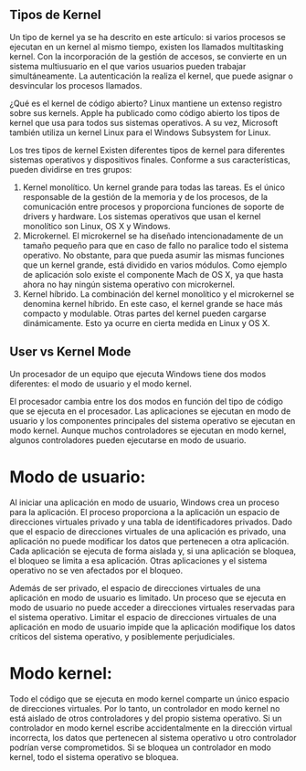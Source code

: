 ## Tipos de Kernel

Un tipo de kernel ya se ha descrito en este artículo: si varios procesos se ejecutan en un kernel al mismo tiempo, existen los llamados multitasking kernel. Con la incorporación de la gestión de accesos, se convierte en un sistema multiusuario en el que varios usuarios pueden trabajar simultáneamente. La autenticación la realiza el kernel, que puede asignar o desvincular los procesos llamados.

¿Qué es el kernel de código abierto?
Linux mantiene un extenso registro sobre sus kernels. Apple ha publicado como código abierto los tipos de kernel que usa para todos sus sistemas operativos. A su vez, Microsoft también utiliza un kernel Linux para el Windows Subsystem for Linux.

Los tres tipos de kernel
Existen diferentes tipos de kernel para diferentes sistemas operativos y dispositivos finales. Conforme a sus características, pueden dividirse en tres grupos:

1. Kernel monolítico. Un kernel grande para todas las tareas. Es el único responsable de la gestión de la memoria y de los procesos, de la comunicación entre procesos y proporciona funciones de soporte de drivers y hardware. Los sistemas operativos que usan el kernel monolítico son Linux, OS X y Windows.
2. Microkernel. El microkernel se ha diseñado intencionadamente de un tamaño pequeño para que en caso de fallo no paralice todo el sistema operativo. No obstante, para que pueda asumir las mismas funciones que un kernel grande, está dividido en varios módulos. Como ejemplo de aplicación solo existe el componente Mach de OS X, ya que hasta ahora no hay ningún sistema operativo con microkernel.
3. Kernel híbrido. La combinación del kernel monolítico y el microkernel se denomina kernel híbrido. En este caso, el kernel grande se hace más compacto y modulable. Otras partes del kernel pueden cargarse dinámicamente. Esto ya ocurre en cierta medida en Linux y OS X.

## User vs Kernel Mode

Un procesador de un equipo que ejecuta Windows tiene dos modos diferentes: el modo de usuario y el modo kernel.

El procesador cambia entre los dos modos en función del tipo de código que se ejecuta en el procesador. Las aplicaciones se ejecutan en modo de usuario y los componentes principales del sistema operativo se ejecutan en modo kernel. Aunque muchos controladores se ejecutan en modo kernel, algunos controladores pueden ejecutarse en modo de usuario.

# Modo de usuario:

Al iniciar una aplicación en modo de usuario, Windows crea un proceso para la aplicación. El proceso proporciona a la aplicación un espacio de direcciones virtuales privado y una tabla de identificadores privados. Dado que el espacio de direcciones virtuales de una aplicación es privado, una aplicación no puede modificar los datos que pertenecen a otra aplicación. Cada aplicación se ejecuta de forma aislada y, si una aplicación se bloquea, el bloqueo se limita a esa aplicación. Otras aplicaciones y el sistema operativo no se ven afectados por el bloqueo.

Además de ser privado, el espacio de direcciones virtuales de una aplicación en modo de usuario es limitado. Un proceso que se ejecuta en modo de usuario no puede acceder a direcciones virtuales reservadas para el sistema operativo. Limitar el espacio de direcciones virtuales de una aplicación en modo de usuario impide que la aplicación modifique los datos críticos del sistema operativo, y posiblemente perjudiciales.

# Modo kernel:

Todo el código que se ejecuta en modo kernel comparte un único espacio de direcciones virtuales. Por lo tanto, un controlador en modo kernel no está aislado de otros controladores y del propio sistema operativo. Si un controlador en modo kernel escribe accidentalmente en la dirección virtual incorrecta, los datos que pertenecen al sistema operativo u otro controlador podrían verse comprometidos. Si se bloquea un controlador en modo kernel, todo el sistema operativo se bloquea.